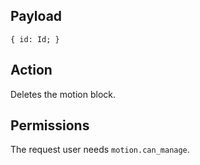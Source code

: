 ## Payload
```
{ id: Id; }
```

## Action
Deletes the motion block.

## Permissions
The request user needs `motion.can_manage`.
